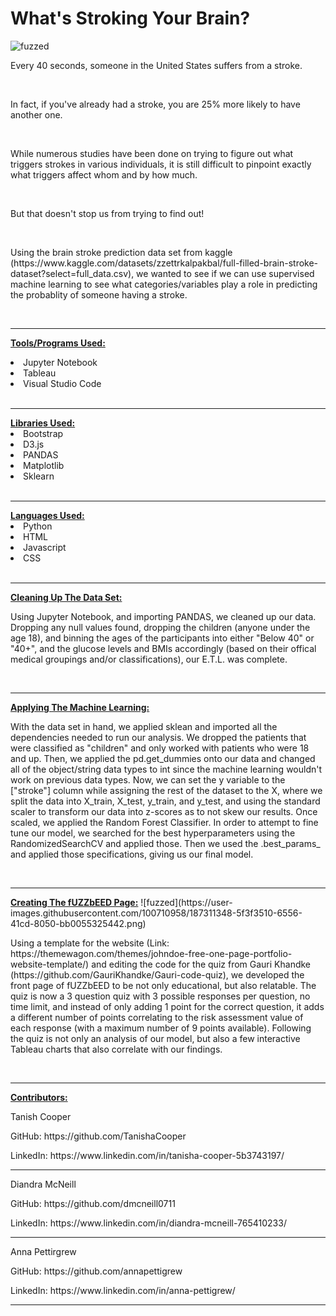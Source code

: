 # What's Stroking Your Brain?
![fuzzed](https://user-images.githubusercontent.com/100710958/187311348-5f3f3510-6556-41cd-8050-bb0055325442.png)

<p>Every 40 seconds, someone in the United States suffers from a stroke. </p>
<br>
<p>In fact, if you've already had a stroke, you are 25% more likely to have another one. </p> 
<br>
<p>While numerous studies have been done on trying to figure out what triggers strokes in various individuals, it is still difficult to pinpoint exactly what triggers affect whom and by how much.</p>
<br>
<p>But that doesn't stop us from trying to find out!</p>
<br>
<p>Using the brain stroke prediction data set from kaggle (https://www.kaggle.com/datasets/zzettrkalpakbal/full-filled-brain-stroke-dataset?select=full_data.csv), we wanted to see if we can use supervised machine learning to see what categories/variables play a role in predicting the probablity of someone having a stroke. </p>
<br>
<hr>

<b><u>Tools/Programs Used:</u></b>
<li>Jupyter Notebook</li>
<li>Tableau</li>
<li>Visual Studio Code</li>
<br>
<hr>
<b><u>Libraries Used:</u></b>
<li>Bootstrap</li>
<li>D3.js</li>
<li>PANDAS</li>
<li>Matplotlib</li>
<li>Sklearn</li>
<br>
<hr>
<b><u>Languages Used:</u></b>
<li>Python</li>
<li>HTML</li>
<li>Javascript</li>
<li>CSS</li>
<br>
<hr>
<u><b>Cleaning Up The Data Set:</b></u>
<p>Using Jupyter Notebook, and importing PANDAS, we cleaned up our data. Dropping any null values found, dropping the children (anyone under the age 18), and binning the ages of the participants into either "Below 40" or "40+", and the glucose levels and BMIs accordingly (based on their offical medical groupings and/or classifications), our E.T.L. was complete. </p>
<br>
<hr>
<u><b>Applying The Machine Learning:</b></u>
<p>With the data set in hand, we applied sklean and imported all the dependencies needed to run our analysis. We dropped the patients that were classified as "children" and only worked with patients who were 18 and up. Then, we applied the pd.get_dummies onto our data and changed all of the object/string data types to int since the machine learning wouldn't work on previous data types. Now, we can set the y variable to the ["stroke"] column while assigning the rest of the dataset to the X, where we split the data into X_train, X_test, y_train, and y_test, and using the standard scaler to transform our data into z-scores as to not skew our results. Once scaled, we applied the Random Forest Classifier. In order to attempt to fine tune our model, we searched for the best hyperparameters using the RandomizedSearchCV and applied those. Then we used the .best_params_ and applied those specifications, giving us our final model. </p>
<br>
<hr>
<u><b>Creating The fUZZbEED Page:</b></u>
![fuzzed](https://user-images.githubusercontent.com/100710958/187311348-5f3f3510-6556-41cd-8050-bb0055325442.png)
<p> Using a template for the website (Link: https://themewagon.com/themes/johndoe-free-one-page-portfolio-website-template/) and editing the code for the quiz from Gauri Khandke (https://github.com/GauriKhandke/Gauri-code-quiz), we developed the front page of fUZZbEED to be not only educational, but also relatable. The quiz is now a 3 question quiz with 3 possible responses per question, no time limit, and instead of only adding 1 point for the correct question, it adds a different number of points correlating to the risk assessment value of each response (with a maximum number of 9 points available). Following the quiz is not only an analysis of our model, but also a few interactive Tableau charts that also correlate with our findings. 
</p>
<br>
<hr>
<u><b>Contributors:</b></u>
<p>Tanish Cooper</p>
<p>GitHub: https://github.com/TanishaCooper </p>
<p>LinkedIn: https://www.linkedin.com/in/tanisha-cooper-5b3743197/ </p>
<hr>
<p>Diandra McNeill</p>
<p>GitHub: https://github.com/dmcneill0711 </p>
<p>LinkedIn: https://www.linkedin.com/in/diandra-mcneill-765410233/ </p>
<hr>
<p>Anna Pettirgrew</p>
<p>GitHub: https://github.com/annapettigrew </p>
<p>LinkedIn: https://www.linkedin.com/in/anna-pettigrew/ </p>
<hr>
